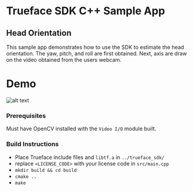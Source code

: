 # Trueface SDK C++ Sample App
## Head Orientation
This sample app demonstrates how to use the SDK to estimate the head orientation.
The yaw, pitch, and roll are first obtained. Next, axis are draw on the video obtained from the users webcam. 

# Demo
![alt text](./demo_gifs/demo1.gif)

### Prerequisites
Must have OpenCV installed with the `Video I/O` module built. 

### Build Instructions
* Place Trueface include files and `libtf.a` in `../trueface_sdk/`
* replace `<LICENSE_CODE>` with your license code in `src/main.cpp`
* `mkdir build && cd build`
* `cmake ..`
* `make`
